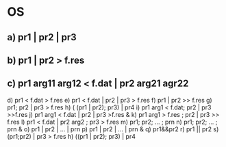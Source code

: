 # OS

## a)  pr1 | pr2 | pr3 
## b) pr1 | pr2 > f.res
## c)  pr1 arg11 arg12 < f.dat | pr2 arg21 agr22
d) pr1 < f.dat > f.res
e)  pr1 < f.dat | pr2 | pr3 > f.res
f)  pr1 | pr2 >> f.res
g) pr1; pr2 | pr3 > f.res
h) ( (pr1 | pr2); pr3) | pr4
i)  pr1 arg1 < f.dat; pr2 | pr3 >>f.res
j)  pr1 arg1 < f.dat | pr2 | pr3 >f.res &
k) pr1 arg1 > f.res ; pr2 | pr3 >> f.res 
l)  pr1 < f.dat | pr2 arg2 ; pr3 > f.res 
m) pr1; pr2; ... ; prn
n) pr1; pr2; ... ; prn &
o) pr1 | pr2 | ... | prn
p) pr1 | pr2 | ... | prn &
q) pr1&&pr2
r)  pr1 || pr2
s) (pr1;pr2) | pr3 > f.res
h) ((pr1 | pr2); pr3) | pr4
